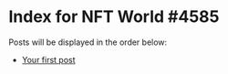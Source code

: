 # Index for NFT World #4585
Posts will be displayed in the order below:

- [Your first post](./001-first.md)

